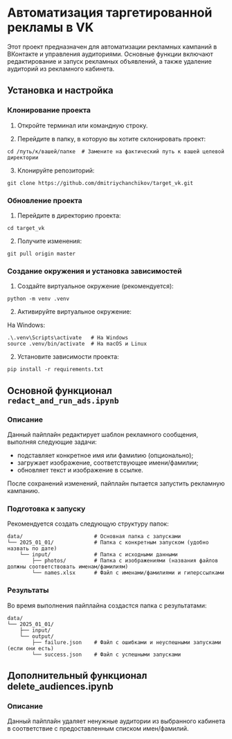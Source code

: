 # Автоматизация таргетированной рекламы в VK

Этот проект предназначен для автоматизации рекламных кампаний в ВКонтакте и управления аудиториями. Основные функции включают редактирование и запуск рекламных объявлений, а также удаление аудиторий из рекламного кабинета.

## Установка и настройка
### Клонирование проекта

1. Откройте терминал или командную строку.

2. Перейдите в папку, в которую вы хотите склонировать проект:
```
cd /путь/к/вашей/папке  # Замените на фактический путь к вашей целевой директории
```

3. Клонируйте репозиторий:
```
git clone https://github.com/dmitriychanchikov/target_vk.git
```

### Обновление проекта

1. Перейдите в директорию проекта:
```
cd target_vk
```
2. Получите изменения:
```
git pull origin master
```

### Создание окружения и установка зависимостей
1. Создайте виртуальное окружение (рекомендуется):
```
python -m venv .venv
```

2. Активируйте виртуальное окружение:

На Windows:
```
.\.venv\Scripts\activate   # На Windows
source .venv/bin/activate  # На macOS и Linux
```

2. Установите зависимости проекта:
```
pip install -r requirements.txt
```

## Основной функционал `redact_and_run_ads.ipynb`

### Описание

Данный пайплайн редактирует шаблон рекламного сообщения, выполняя следующие задачи:
- подставляет конкретное имя или фамилию (опционально); 
- загружает изображение, соответствующее имени/фамилии;
- обновляет текст и изображение в ссылке.

После сохранений изменений, пайплайн пытается запустить рекламную кампанию.

### Подготовка к запуску

Рекомендуется создать следующую структуру папок:
```
data/                       # Основная папка с запусками
└── 2025_01_01/             # Папка с конкретным запуском (удобно назвать по дате)
    └── input/              # Папка с исходными данными
        ├── photos/         # Папка с изображениями (названия файлов должны соответствовать именам/фамилиям)
        └── names.xlsx      # Файл с именами/фамилиями и гиперссылками
```

### Результаты 

Во время выполнения пайплайна создастся папка с результатами:
```
data/
└── 2025_01_01/
    ├── input/
    └── output/
        ├── failure.json    # Файл с ошибками и неуспешными запусками (если они есть)
        └── success.json    # Файл с успешными запусками
```

## Дополнительный функционал delete_audiences.ipynb

### Описание

Данный пайплайн удаляет ненужные аудитории из выбранного кабинета в соответствие с предоставленным списком имен/фамилий.
